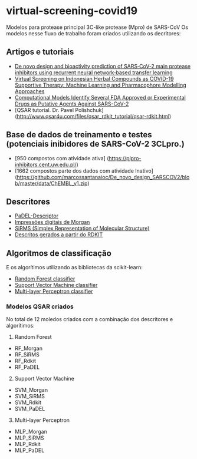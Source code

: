 # virtual-screening-covid19
Modelos para protease principal 3C-like protease (Mpro) de SARS-CoV
Os modelos nesse fluxo de trabalho foram criados utilizando os decritores:

## Artigos e tutoriais
- [De novo design and bioactivity prediction of SARS‑CoV‑2 main protease inhibitors using recurrent neural network‑based transfer learning](https://www.arca.fiocruz.br/bitstream/icict/46077/2/Santana_Marcos_etal_IOC_2021_COVID-19.pdf)
- [Virtual Screening on Indonesian Herbal Compounds as COVID-19 Supportive Therapy: Machine Learning and Pharmacophore Modelling Approaches](https://assets.researchsquare.com/files/rs-29119/v2_stamped.pdf?c=1603225813)
- [Computational Models Identify Several FDA Approved or Experimental Drugs as Putative Agents Against SARS-CoV-2](https://chemrxiv.org/engage/chemrxiv/article-details/60c74a200f50dba0b23969fa)
- [QSAR tutorial. Dr. Pavel Polishchuk] (http://www.qsar4u.com/files/qsar_rdkit_tutorial/qsar-rdkit.html)

## Base de dados de treinamento e testes (potenciais inibidores de SARS-CoV-2 3CLpro.)

- [950 compostos com atividade ativa] (https://plpro-inhibitors.cent.uw.edu.pl/)
- [1662 compostos parte dos dados com atividade Inativo] (https://github.com/marcossantanaioc/De_novo_design_SARSCOV2/blob/master/data/ChEMBL_v1.zip)

## Descritores
- [PaDEL-Descriptor](https://github.com/ecrl/padelpy)
- [Impressões digitais de Morgan](https://www.rdkit.org/docs/GettingStartedInPython.html#morgan-fingerprints-circular-fingerprints)
- [SiRMS (Simplex Representation of Molecular Structure)](http://www.qsar4u.com/pages/sirms.php)
- [Descritos gerados a partir do RDKIT](https://www.rdkit.org/docs/GettingStartedInPython.html#list-of-available-descriptors)

## Algoritmos de classificação
E os algorítimos utilizando as bibliotecas da scikit-learn:
- [Random Forest classifier](https://scikit-learn.org/stable/modules/generated/sklearn.ensemble.RandomForestClassifier.html)
- [Support Vector Machine classifier](https://scikit-learn.org/stable/modules/svm.html)
- [Multi-layer Perceptron classifier](https://scikit-learn.org/stable/modules/neural_networks_supervised.html)

### Modelos QSAR criados 
No total de 12 moledos criados com a combinação dos descritores e algorítimos:
1. Random Forest
 - RF_Morgan
 - RF_SiRMS
 - RF_Rdkit
 - RF_PaDEL
2. Support Vector Machine
 - SVM_Morgan
 - SVM_SiRMS
 - SVM_Rdkit
 - SVM_PaDEL

3. Multi-layer Perceptron
 - MLP_Morgan
 - MLP_SiRMS
 - MLP_Rdkit
 - MLP_PaDEL
